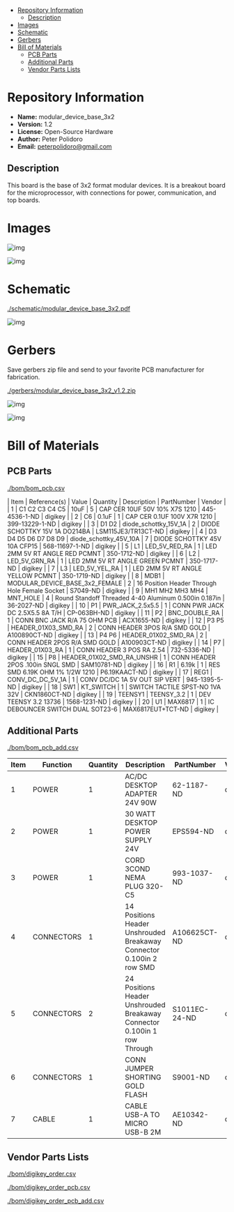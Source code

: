 - [Repository Information](#org22d65f7)
  - [Description](#org8bc4243)
- [Images](#orge04cf68)
- [Schematic](#orga3655a2)
- [Gerbers](#orgd00794e)
- [Bill of Materials](#orgae991a5)
  - [PCB Parts](#org70692d4)
  - [Additional Parts](#org960093a)
  - [Vendor Parts Lists](#orgd37a750)


<a id="org22d65f7"></a>

# Repository Information

-   **Name:** modular\_device\_base\_3x2
-   **Version:** 1.2
-   **License:** Open-Source Hardware
-   **Author:** Peter Polidoro
-   **Email:** peterpolidoro@gmail.com


<a id="org8bc4243"></a>

## Description

This board is the base of 3x2 format modular devices. It is a breakout board for the microprocessor, with connections for power, communication, and top boards.


<a id="orge04cf68"></a>

# Images

![img](./images/top.png)

![img](./images/bottom.png)


<a id="orga3655a2"></a>

# Schematic

[./schematic/modular\_device\_base\_3x2.pdf](./schematic/modular_device_base_3x2.pdf)

![img](./schematic/images/schematic00.png)


<a id="orgd00794e"></a>

# Gerbers

Save gerbers zip file and send to your favorite PCB manufacturer for fabrication.

[./gerbers/modular\_device\_base\_3x2\_v1.2.zip](./gerbers/modular_device_base_3x2_v1.2.zip)

![img](./gerbers/images/gerbers00.png)

![img](./gerbers/images/gerbers01.png)


<a id="orgae991a5"></a>

# Bill of Materials


<a id="org70692d4"></a>

## PCB Parts

[./bom/bom\_pcb.csv](./bom/bom_pcb.csv)

| Item | Reference(s)         | Value                              | Quantity | Description                                           | PartNumber          | Vendor  |
| 1    | C1 C2 C3 C4 C5       | 10uF                               | 5        | CAP CER 10UF 50V 10% X7S 1210                         | 445-4536-1-ND       | digikey |
| 2    | C6                   | 0.1uF                              | 1        | CAP CER 0.1UF 100V X7R 1210                           | 399-13229-1-ND      | digikey |
| 3    | D1 D2                | diode\_schottky\_15V\_1A           | 2        | DIODE SCHOTTKY 15V 1A DO214BA                         | LSM115JE3/TR13CT-ND | digikey |
| 4    | D3 D4 D5 D6 D7 D8 D9 | diode\_schottky\_45V\_10A          | 7        | DIODE SCHOTTKY 45V 10A CFP15                          | 568-11697-1-ND      | digikey |
| 5    | L1                   | LED\_5V\_RED\_RA                   | 1        | LED 2MM 5V RT ANGLE RED PCMNT                         | 350-1712-ND         | digikey |
| 6    | L2                   | LED\_5V\_GRN\_RA                   | 1        | LED 2MM 5V RT ANGLE GREEN PCMNT                       | 350-1717-ND         | digikey |
| 7    | L3                   | LED\_5V\_YEL\_RA                   | 1        | LED 2MM 5V RT ANGLE YELLOW PCMNT                      | 350-1719-ND         | digikey |
| 8    | MDB1                 | MODULAR\_DEVICE\_BASE\_3x2\_FEMALE | 2        | 16 Position Header Through Hole Female Socket         | S7049-ND            | digikey |
| 9    | MH1 MH2 MH3 MH4      | MNT\_HOLE                          | 4        | Round Standoff Threaded 4-40 Aluminum 0.500in 0.187in | 36-2027-ND          | digikey |
| 10   | P1                   | PWR\_JACK\_2.5x5.5                 | 1        | CONN PWR JACK DC 2.5X5.5 8A T/H                       | CP-063BH-ND         | digikey |
| 11   | P2                   | BNC\_DOUBLE\_RA                    | 1        | CONN BNC JACK R/A 75 OHM PCB                          | ACX1655-ND          | digikey |
| 12   | P3 P5                | HEADER\_01X03\_SMD\_RA             | 2        | CONN HEADER 3POS R/A SMD GOLD                         | A100890CT-ND        | digikey |
| 13   | P4 P6                | HEADER\_01X02\_SMD\_RA             | 2        | CONN HEADER 2POS R/A SMD GOLD                         | A100903CT-ND        | digikey |
| 14   | P7                   | HEADER\_01X03\_RA                  | 1        | CONN HEADER 3 POS RA 2.54                             | 732-5336-ND         | digikey |
| 15   | P8                   | HEADER\_01X02\_SMD\_RA\_UNSHR      | 1        | CONN HEADER 2POS .100in SNGL SMD                      | SAM10781-ND         | digikey |
| 16   | R1                   | 6.19k                              | 1        | RES SMD 6.19K OHM 1% 1/2W 1210                        | P6.19KAACT-ND       | digikey |
| 17   | REG1                 | CONV\_DC\_DC\_5V\_1A               | 1        | CONV DC/DC 1A 5V OUT SIP VERT                         | 945-1395-5-ND       | digikey |
| 18   | SW1                  | KT\_SWITCH                         | 1        | SWITCH TACTILE SPST-NO 1VA 32V                        | CKN1860CT-ND        | digikey |
| 19   | TEENSY1              | TEENSY\_3.2                        | 1        | DEV TEENSY 3.2 13736                                  | 1568-1231-ND        | digikey |
| 20   | U1                   | MAX6817                            | 1        | IC DEBOUNCER SWITCH DUAL SOT23-6                      | MAX6817EUT+TCT-ND   | digikey |


<a id="org960093a"></a>

## Additional Parts

[./bom/bom\_pcb\_add.csv](./bom/bom_pcb_add.csv)

| Item | Function   | Quantity | Description                                                              | PartNumber    | Vendor  |
|---- |---------- |-------- |------------------------------------------------------------------------ |------------- |------- |
| 1    | POWER      | 1        | AC/DC DESKTOP ADAPTER 24V 90W                                            | 62-1187-ND    | digikey |
| 2    | POWER      | 1        | 30 WATT DESKTOP POWER SUPPLY 24V                                         | EPS594-ND     | digikey |
| 3    | POWER      | 1        | CORD 3COND NEMA PLUG 320-C5                                              | 993-1037-ND   | digikey |
| 4    | CONNECTORS | 1        | 14 Positions Header Unshrouded Breakaway Connector 0.100in 2 row SMD     | A106625CT-ND  | digikey |
| 5    | CONNECTORS | 2        | 24 Positions Header Unshrouded Breakaway Connector 0.100in 1 row Through | S1011EC-24-ND | digikey |
| 6    | CONNECTORS | 1        | CONN JUMPER SHORTING GOLD FLASH                                          | S9001-ND      | digikey |
| 7    | CABLE      | 1        | CABLE USB-A TO MICRO USB-B 2M                                            | AE10342-ND    | digikey |


<a id="orgd37a750"></a>

## Vendor Parts Lists

[./bom/digikey\_order.csv](./bom/digikey_order.csv)

[./bom/digikey\_order\_pcb.csv](./bom/digikey_order_pcb.csv)

[./bom/digikey\_order\_pcb\_add.csv](./bom/digikey_order_pcb_add.csv)
